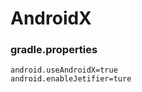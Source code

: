 # AndroidX

### gradle.properties

```markup
android.useAndroidX=true
android.enableJetifier=ture
```



